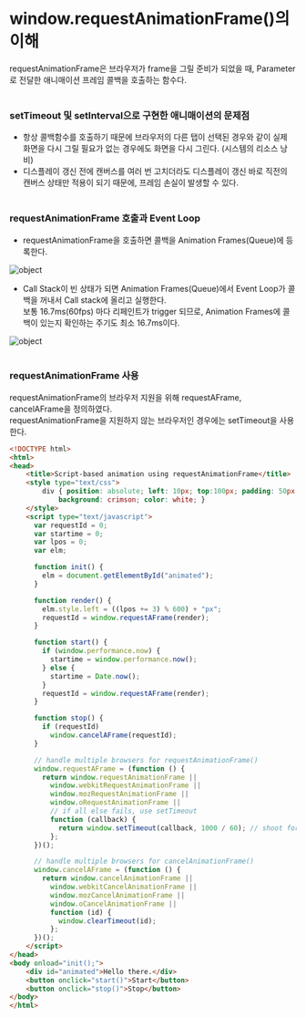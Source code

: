 # window.requestAnimationFrame()의 이해

requestAnimationFrame은 브라우저가 frame을 그릴 준비가 되었을 때, Parameter로 전달한 애니매이션 프레임 콜백을 호출하는 함수다.
<br><br>

### setTimeout 및 setInterval으로 구현한 애니매이션의 문제점
 * 항상 콜백함수를 호출하기 때문에 브라우저의 다른 탭이 선택된 경우와 같이 실제 화면을 다시 그릴 필요가 없는 경우에도 화면을 다시 그린다. (시스템의 리소스 낭비)
 * 디스플레이 갱신 전에 캔버스를 여러 번 고치더라도 디스플레이 갱신 바로 직전의 캔버스 상태만 적용이 되기 때문에, 프레임 손실이 발생할 수 있다. 
<br><br>

### requestAnimationFrame 호출과 Event Loop

* requestAnimationFrame을 호출하면 콜백을 Animation Frames(Queue)에 등록한다.

![object](/images/develop/reqanim1.png "object")

* Call Stack이 빈 상태가 되면 Animation Frames(Queue)에서 Event Loop가 콜백을 꺼내서 Call stack에 올리고 실행한다.<br>
  보통 16.7ms(60fps) 마다 리페인트가 trigger 되므로, Animation Frames에 콜백이 있는지 확인하는 주기도 최소 16.7ms이다.
  
![object](/images/develop/reqanim2.png "object")
<br><br>

### requestAnimationFrame 사용

requestAnimationFrame의 브라우저 지원을 위해 requestAFrame, cancelAFrame을 정의하였다.<br>
requestAnimationFrame을 지원하지 않는 브라우저인 경우에는 setTimeout을 사용한다.

```html
<!DOCTYPE html>
<html>
<head>
    <title>Script-based animation using requestAnimationFrame</title>
    <style type="text/css">
        div { position: absolute; left: 10px; top:100px; padding: 50px;
            background: crimson; color: white; }
    </style>
    <script type="text/javascript">
      var requestId = 0;
      var startime = 0;
      var lpos = 0;
      var elm;

      function init() {
        elm = document.getElementById("animated");
      }

      function render() {
        elm.style.left = ((lpos += 3) % 600) + "px";
        requestId = window.requestAFrame(render);
      }

      function start() {
        if (window.performance.now) {
          startime = window.performance.now();
        } else {
          startime = Date.now();
        }
        requestId = window.requestAFrame(render);
      }

      function stop() {
        if (requestId)
          window.cancelAFrame(requestId);
      }

      // handle multiple browsers for requestAnimationFrame()
      window.requestAFrame = (function () {
        return window.requestAnimationFrame ||
          window.webkitRequestAnimationFrame ||
          window.mozRequestAnimationFrame ||
          window.oRequestAnimationFrame ||
          // if all else fails, use setTimeout
          function (callback) {
            return window.setTimeout(callback, 1000 / 60); // shoot for 60 fps
          };
      })();

      // handle multiple browsers for cancelAnimationFrame()
      window.cancelAFrame = (function () {
        return window.cancelAnimationFrame ||
          window.webkitCancelAnimationFrame ||
          window.mozCancelAnimationFrame ||
          window.oCancelAnimationFrame ||
          function (id) {
            window.clearTimeout(id);
          };
      })();
    </script>
</head>
<body onload="init();">
    <div id="animated">Hello there.</div>
    <button onclick="start()">Start</button>
    <button onclick="stop()">Stop</button>
</body>
</html>
```